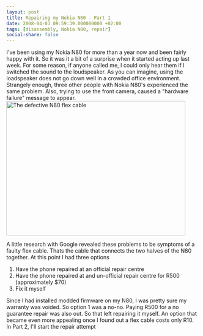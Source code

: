 ```yaml
---
layout: post
title: Repairing my Nokia N80 - Part 1
date: 2008-04-03 09:59:39.000000000 +02:00
tags: [disassembly, Nokia N80, repair]
social-share: false
---
```

I've been using my Nokia N80 for more than a year now and been fairly happy with it.
So it was it a bit of a surprise when it started acting up last week. For some reason, if anyone called me, I could only hear them if I switched the sound to the loudspeaker.
As you can imagine, using the loadspeaker does not go down well in a crowded office environment.
Strangely enough, three other people with Nokia N80's experienced the same problem.
Also, trying to use the front camera, caused a "hardware failure" message to appear.<a href="http://asifhamza.com/wp-content/uploads/2008/04/nokia-n80-flex-cable.jpg"><img class="aligncenter size-medium wp-image-3" style="vertical-align:text-bottom;" src="{{ site.baseurl }}/assets/nokia-n80-flex-cable.jpg?w=468" alt="The defective N80 flex cable" width="468" height="351" /></a>

A little research with Google revealed these problems to be symptoms of a faulty flex cable. Thats the cable that connects the two halves of the N80 together.
At this point I had three options

1. Have the phone repaired at an official repair centre
2. Have the phone repaired at and un-official repair centre for R500 (approximately $70)
3. Fix it myself

Since I had installed modded firmware on my N80, I was pretty sure my warranty was voided. So option 1 was a no-no. Paying R500 for a no guarantee repair was also out.
So that left repairing it myself. An option that became even more appealing once I found out a flex cable costs only R10.
In Part 2, I'll start the repair attempt

